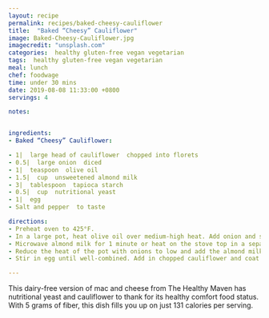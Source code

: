 ```yaml
---
layout: recipe
permalink: recipes/baked-cheesy-cauliflower
title:  "Baked “Cheesy” Cauliflower"
image: Baked-Cheesy-Cauliflower.jpg
imagecredit: "unsplash.com"
categories:  healthy gluten-free vegan vegetarian
tags:  healthy gluten-free vegan vegetarian
meal: lunch
chef: foodwage
time: under 30 mins
date: 2019-08-08 11:33:00 +0800
servings: 4

notes:


ingredients:
- Baked “Cheesy” Cauliflower:

- 1|  large head of cauliflower  chopped into florets
- 0.5|  large onion  diced
- 1|  teaspoon  olive oil
- 1.5|  cup  unsweetened almond milk
- 3|  tablespoon  tapioca starch
- 0.5|  cup  nutritional yeast
- 1|  egg
- Salt and pepper  to taste

directions:
- Preheat oven to 425°F.
- In a large pot, heat olive oil over medium-high heat. Add onion and sauté for 5 mins or until translucent.
- Microwave almond milk for 1 minute or heat on the stove top in a separate pot until warm. Mix tapioca starch with almond milk, stirring until well-combined.
- Reduce the heat of the pot with onions to low and add the almond milk-tapioca mixture. Continue stirring until mix has thickened (about 1 minute). Remove from heat. Add nutritional yeast and salt and pepper. Let mixture cool for 5–10 mins.
- Stir in egg until well-combined. Add in chopped cauliflower and coat with mixture. Coat 4 small ramekins or a large, ovenproof baking dish with non-stick spray or coconut oil. Divide mixture between ramekins or add to baking dish. Cook for 30 minutes. Increase oven to broil and cook for 2 minutes more. Remove from oven and serve.

---
```


This dairy-free version of mac and cheese from The Healthy Maven has nutritional yeast and cauliflower to thank for its healthy comfort food status. With 5 grams of fiber, this dish fills you up on just 131 calories per serving.